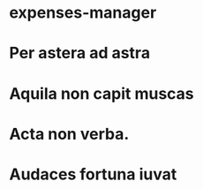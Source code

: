 # expenses-manager

# Per astera ad astra

# Aquila non capit muscas

# Acta non verba.

# Audaces fortuna iuvat